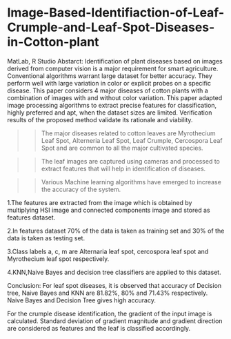 # Image-Based-Identifiaction-of-Leaf-Crumple-and-Leaf-Spot-Diseases-in-Cotton-plant
MatLab, R Studio
Abstarct:
Identification of plant diseases based on images derived from computer vision is a major requirement for smart agriculture. 
Conventional algorithms warrant large dataset for better accuracy. They perform well with large variation in color or explicit
probes on a specific disease. This paper considers 4 major diseases of cotton plants with a combination of images with and without
color variation. This paper adapted image processing algorithms to extract precise features for classification, highly preferred and
apt, when the dataset sizes are limited. Verification results of the proposed method validate its rationale and viability.


>> The major diseases related to cotton leaves are Myrothecium Leaf  Spot, Alterneria Leaf  Spot, Leaf  Crumple, Cercospora Leaf Spot and are common to all the major cultivated species.

>> The leaf images are captured using cameras and processed to extract features that will help in identification of diseases.

>> Various Machine learning algorithms have emerged to increase the accuracy of the system.


1.The features are extracted from the image which is obtained by multiplying HSI image and connected components image and stored as features dataset.

2.In features dataset 70% of the data is taken as training set and 30%  of the data is taken as testing set.  

3.Class labels a, c,  m are  Alternaria leaf spot, cercospora leaf spot and Myrothecium leaf spot respectively. 

4.KNN,Naive Bayes and decision tree classifiers are applied to this dataset.


Conclusion:
For leaf spot diseases, it is observed that accuracy of Decision tree, Naive Bayes and KNN are 81.82%, 80% and 71.43% respectively.
Naive Bayes and Decision Tree gives high accuracy.

For the crumple disease identification, the gradient of the input image is calculated. 
Standard deviation of gradient magnitude and gradient direction are considered as features and the leaf is classified accordingly.
